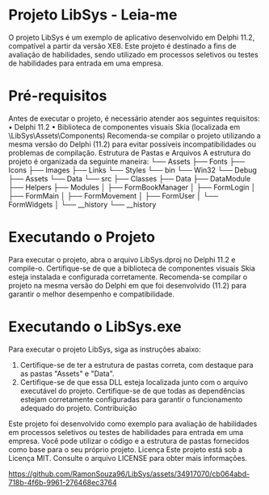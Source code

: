 # Projeto LibSys - Leia-me
O projeto LibSys é um exemplo de aplicativo desenvolvido em Delphi 11.2, compatível a partir da versão XE8. Este projeto é destinado a fins de avaliação de habilidades, sendo utilizado em processos seletivos ou testes de habilidades para entrada em uma empresa.

# Pré-requisitos
Antes de executar o projeto, é necessário atender aos seguintes requisitos:
•	Delphi 11.2
•	Biblioteca de componentes visuais Skia (localizada em \LibSys\Assets\Components)
Recomenda-se compilar o projeto utilizando a mesma versão do Delphi (11.2) para evitar possíveis incompatibilidades ou problemas de compilação.
Estrutura de Pastas e Arquivos
A estrutura do projeto é organizada da seguinte maneira:
└── Assets
    ├── Fonts
    ├── Icons
    ├── Images
    ├── Links
    └── Styles
└── bin
    └── Win32
        └── Debug
            ├── Assets
            └── Data
└── src
    ├── Classes
    ├── Data
    ├── DataModule
    ├── Helpers
    ├── Modules
    │   ├── FormBookManager
    │   ├── FormLogin
    │   ├── FormMain
    │   ├── FormMovement
    │   ├── FormUser
    │   └── FormWidgets
    │       └── __history
    └── __history


# Executando o Projeto
Para executar o projeto, abra o arquivo LibSys.dproj no Delphi 11.2 e compile-o. Certifique-se de que a biblioteca de componentes visuais Skia esteja instalada e configurada corretamente.
Recomenda-se compilar o projeto na mesma versão do Delphi em que foi desenvolvido (11.2) para garantir o melhor desempenho e compatibilidade.

# Executando o LibSys.exe
Para executar o projeto LibSys, siga as instruções abaixo:
1.	Certifique-se de ter a estrutura de pastas correta, com destaque para as pastas "Assets" e "Data".
2.	Certifique-se de que essa DLL esteja localizada junto com o arquivo executável do projeto.
Certifique-se de que todas as dependências estejam corretamente configuradas para garantir o funcionamento adequado do projeto.
Contribuição

Este projeto foi desenvolvido como exemplo para avaliação de habilidades em processos seletivos ou testes de habilidades para entrada em uma empresa. Você pode utilizar o código e a estrutura de pastas fornecidos como base para o seu próprio projeto.
Licença
Este projeto está sob a Licença MIT. Consulte o arquivo LICENSE para obter mais informações.


https://github.com/RamonSouza96/LibSys/assets/34917070/cb064abd-718b-4f6b-9961-276468ec3764

